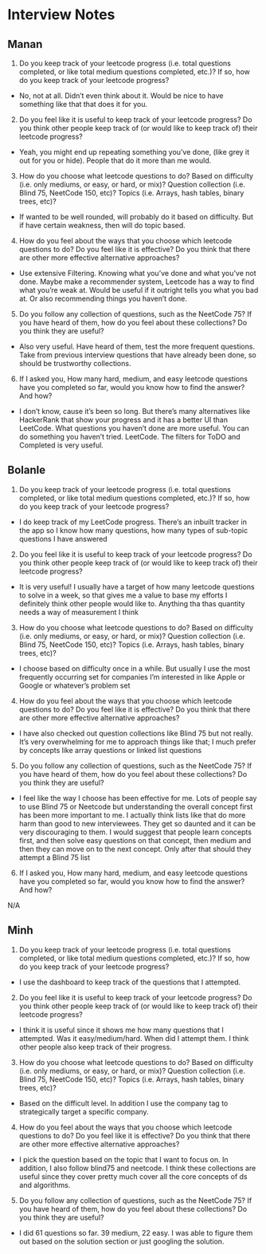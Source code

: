 # Interview Notes

## Manan 
1. Do you keep track of your leetcode progress (i.e. total questions completed, or like total medium questions completed, etc.)? If so, how do you keep track of your leetcode progress? 

- No, not at all. Didn’t even think about it. Would be nice to have something like that that does it for you. 

2. Do you feel like it is useful to keep track of your leetcode progress? Do you think other people keep track of (or would like to keep track of) their leetcode progress? 

- Yeah, you might end up repeating something you’ve done, (like grey it out for you or hide). People that do it more than me would. 

3. How do you choose what leetcode questions to do?
Based on difficulty (i.e. only mediums, or easy, or hard, or mix)?
Question collection (i.e. Blind 75, NeetCode 150, etc)?
Topics (i.e. Arrays, hash tables, binary trees, etc)? 

- If wanted to be well rounded, will probably do it based on difficulty. But if have certain weakness, then will do topic based. 

4. How do you feel about the ways that you choose which leetcode questions to do? Do you feel like it is effective? Do you think that there are other more effective alternative approaches?

- Use extensive Filtering. Knowing what you’ve done and what you’ve not done. Maybe make a recommender system, Leetcode has a way to find what you’re weak at. Would be useful if it outright tells you what you bad at. Or also recommending things you haven’t done. 

5. Do you follow any collection of questions, such as the NeetCode 75? If you have heard of them, how do you feel about these collections? Do you think they are useful? 

- Also very useful. Have heard of them, test the more frequent questions. Take from previous interview questions that have already been done, so should be trustworthy collections. 

6. If I asked you, How many hard, medium, and easy leetcode questions have you completed so far, would you know how to find the answer? And how? 

- I don’t know, cause it’s been so long. But there’s many alternatives like HackerRank that show your progress and it has a better UI than LeetCode. What questions you haven’t done are more useful. You can do something you haven’t tried. 
LeetCode. The filters for ToDO and Completed is very useful. 

## Bolanle
1. Do you keep track of your leetcode progress (i.e. total questions completed, or like total medium questions completed, etc.)? If so, how do you keep track of your leetcode progress? 

- I do keep track of my LeetCode progress. There’s an inbuilt tracker in the app so I know how many questions, how many types of sub-topic questions I have answered

2. Do you feel like it is useful to keep track of your leetcode progress? Do you think other people keep track of (or would like to keep track of) their leetcode progress? 

- It is very useful! I usually have a target of how many leetcode questions to solve in a week, so that gives me a value to base my efforts
I definitely think other people would like to. Anything tha thas quantity needs a way of measurement I think

3. How do you choose what leetcode questions to do?
Based on difficulty (i.e. only mediums, or easy, or hard, or mix)?
Question collection (i.e. Blind 75, NeetCode 150, etc)?
Topics (i.e. Arrays, hash tables, binary trees, etc)? 

- I choose based on difficulty once in a while. But usually I use the most frequently occurring set for companies I’m interested in like Apple or Google or whatever’s problem set

4. How do you feel about the ways that you choose which leetcode questions to do? Do you feel like it is effective? Do you think that there are other more effective alternative approaches?

- I have also checked out question collections like Blind 75 but not really. It’s very overwhelming for me to approach things like that; I much prefer by concepts like array questions or linked list questions

5. Do you follow any collection of questions, such as the NeetCode 75? If you have heard of them, how do you feel about these collections? Do you think they are useful? 

- I feel like the way I choose has been effective for me. Lots of people say to use Blind 75 or Neetcode but understanding the overall concept first has been more important to me. I actually think lists like that do more harm than good to new interviewees. They get so daunted and it can be very discouraging to them. I would suggest that people learn concepts first, and then solve easy questions on that concept, then medium and then they can move on to the next concept. Only after that should they attempt a Blind 75 list

6. If I asked you, How many hard, medium, and easy leetcode questions have you completed so far, would you know how to find the answer? And how? 

N/A

## Minh

1. Do you keep track of your leetcode progress (i.e. total questions completed, or like total medium questions completed, etc.)? If so, how do you keep track of your leetcode progress?

- I use the dashboard to keep track of the questions that I attempted. 

2. Do you feel like it is useful to keep track of your leetcode progress? Do you think other people keep track of (or would like to keep track of) their leetcode progress? 

- I think it is useful since it shows me how many questions that I attempted. Was it easy/medium/hard. When did I attempt them. I think other people also keep track of their progress. 

3. How do you choose what leetcode questions to do?
Based on difficulty (i.e. only mediums, or easy, or hard, or mix)?
Question collection (i.e. Blind 75, NeetCode 150, etc)?
Topics (i.e. Arrays, hash tables, binary trees, etc)? 

- Based on the difficult level. In addition I use the company tag to strategically target a specific company. 

4. How do you feel about the ways that you choose which leetcode questions to do? Do you feel like it is effective? Do you think that there are other more effective alternative approaches?

- I pick the question based on the topic that I want to focus on. In addition, I also follow blind75 and neetcode. I think these collections are useful since they cover pretty much cover all the core concepts of ds and algorithms. 

5. Do you follow any collection of questions, such as the NeetCode 75? If you have heard of them, how do you feel about these collections? Do you think they are useful? 

- I did 61 questions so far. 39 medium, 22 easy. I was able to figure them out based on the solution section or just googling the solution.




